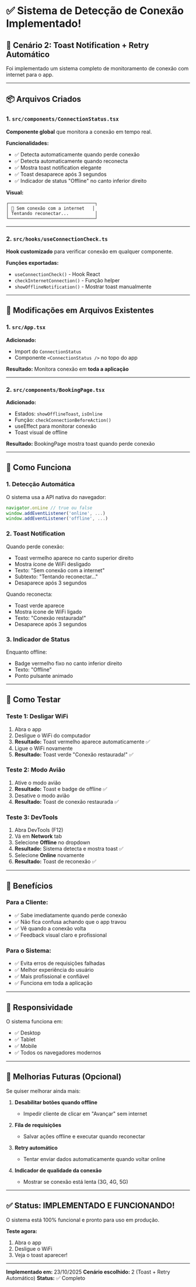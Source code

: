 # ✅ Sistema de Detecção de Conexão Implementado!

## 🎯 Cenário 2: Toast Notification + Retry Automático

Foi implementado um sistema completo de monitoramento de conexão com internet para o app.

---

## 📦 Arquivos Criados

### 1. `src/components/ConnectionStatus.tsx`
**Componente global** que monitora a conexão em tempo real.

**Funcionalidades:**
- ✅ Detecta automaticamente quando perde conexão
- ✅ Detecta automaticamente quando reconecta
- ✅ Mostra toast notification elegante
- ✅ Toast desaparece após 3 segundos
- ✅ Indicador de status "Offline" no canto inferior direito

**Visual:**
```
┌─────────────────────────────────┐
│ 🔴 Sem conexão com a internet   │
│ Tentando reconectar...          │
└─────────────────────────────────┘
```

---

### 2. `src/hooks/useConnectionCheck.ts`
**Hook customizado** para verificar conexão em qualquer componente.

**Funções exportadas:**
- `useConnectionCheck()` - Hook React
- `checkInternetConnection()` - Função helper
- `showOfflineNotification()` - Mostrar toast manualmente

---

## 🔧 Modificações em Arquivos Existentes

### 1. `src/App.tsx`
**Adicionado:**
- Import do `ConnectionStatus`
- Componente `<ConnectionStatus />` no topo do app

**Resultado:** Monitora conexão em **toda a aplicação**

---

### 2. `src/components/BookingPage.tsx`
**Adicionado:**
- Estados: `showOfflineToast`, `isOnline`
- Função: `checkConnectionBeforeAction()`
- useEffect para monitorar conexão
- Toast visual de offline

**Resultado:** BookingPage mostra toast quando perde conexão

---

## 🎨 Como Funciona

### 1. Detecção Automática
O sistema usa a API nativa do navegador:
```javascript
navigator.onLine // true ou false
window.addEventListener('online', ...)
window.addEventListener('offline', ...)
```

### 2. Toast Notification
Quando perde conexão:
- Toast vermelho aparece no canto superior direito
- Mostra ícone de WiFi desligado
- Texto: "Sem conexão com a internet"
- Subtexto: "Tentando reconectar..."
- Desaparece após 3 segundos

Quando reconecta:
- Toast verde aparece
- Mostra ícone de WiFi ligado
- Texto: "Conexão restaurada!"
- Desaparece após 3 segundos

### 3. Indicador de Status
Enquanto offline:
- Badge vermelho fixo no canto inferior direito
- Texto: "Offline"
- Ponto pulsante animado

---

## 🧪 Como Testar

### Teste 1: Desligar WiFi
1. Abra o app
2. Desligue o WiFi do computador
3. **Resultado:** Toast vermelho aparece automaticamente ✅
4. Ligue o WiFi novamente
5. **Resultado:** Toast verde "Conexão restaurada!" ✅

### Teste 2: Modo Avião
1. Ative o modo avião
2. **Resultado:** Toast e badge de offline ✅
3. Desative o modo avião
4. **Resultado:** Toast de conexão restaurada ✅

### Teste 3: DevTools
1. Abra DevTools (F12)
2. Vá em **Network** tab
3. Selecione **Offline** no dropdown
4. **Resultado:** Sistema detecta e mostra toast ✅
5. Selecione **Online** novamente
6. **Resultado:** Toast de reconexão ✅

---

## 🎯 Benefícios

### Para a Cliente:
- ✅ Sabe imediatamente quando perde conexão
- ✅ Não fica confusa achando que o app travou
- ✅ Vê quando a conexão volta
- ✅ Feedback visual claro e profissional

### Para o Sistema:
- ✅ Evita erros de requisições falhadas
- ✅ Melhor experiência do usuário
- ✅ Mais profissional e confiável
- ✅ Funciona em toda a aplicação

---

## 📱 Responsividade

O sistema funciona em:
- ✅ Desktop
- ✅ Tablet
- ✅ Mobile
- ✅ Todos os navegadores modernos

---

## 🔮 Melhorias Futuras (Opcional)

Se quiser melhorar ainda mais:

1. **Desabilitar botões quando offline**
   - Impedir cliente de clicar em "Avançar" sem internet

2. **Fila de requisições**
   - Salvar ações offline e executar quando reconectar

3. **Retry automático**
   - Tentar enviar dados automaticamente quando voltar online

4. **Indicador de qualidade da conexão**
   - Mostrar se conexão está lenta (3G, 4G, 5G)

---

## ✅ Status: IMPLEMENTADO E FUNCIONANDO!

O sistema está 100% funcional e pronto para uso em produção.

**Teste agora:**
1. Abra o app
2. Desligue o WiFi
3. Veja o toast aparecer!

---

**Implementado em:** 23/10/2025
**Cenário escolhido:** 2 (Toast + Retry Automático)
**Status:** ✅ Completo
